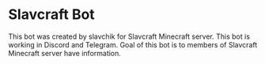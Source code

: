 # Slavcraft Bot

This bot was created by slavchik for Slavcraft Minecraft server. This bot is working in Discord and Telegram. Goal of this bot is to members of Slavcraft Minecraft server have information.